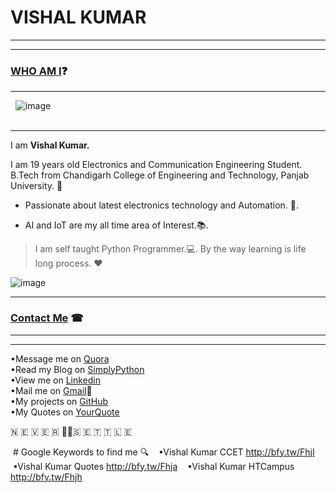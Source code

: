 # VISHAL KUMAR
-----------------


-----------------------------------------------------------------------------------

### [WHO AM I](#WhoamI)❓
----------------------------
   ![image](https://avatars3.githubusercontent.com/u/13533512?s=460&v=4)  
    
   
-----
I am **Vishal Kumar.**

I am 19 years old Electronics and Communication Engineering Student.  
B.Tech from Chandigarh College of Engineering and Technology, Panjab University. 🏫

 - Passionate about latest electronics technology and Automation. 🔌. 

 - AI and IoT are my all time area of Interest.📚. 

>I am self taught Python Programmer.💻. 
>By the way learning is life long process. ❤

![image](https://raw.githubusercontent.com/the-vishal/the-vishal.github.io/master/PicsArt_11-30-07.11.03.jpg)

------------------------------

### [Contact Me](#ContactMe) ☎
------------------------------

------
 •Message me on [Quora](https://www.quora.com/profile/Vishal-566)  
 •Read my Blog on [SimplyPython](https://simplypython.quora.com)  
 •View me on [Linkedin](https://www.linkedin.com/in/the-vishal)  
 •Mail me on [Gmail](mailto:mail007tovishal@gmail.com)📧  
 •My projects on [GitHub](https://github.com/the-vishal/)  
 •My Quotes on [YourQuote](https://www.yourquote.in/vishalkdubey)  
 
  🇳 🇪 🇻 🇪 🇷 ✌🏻🇸 🇪 🇹 🇹 🇱 🇪
  
  # Google Keywords to find me 🔍
    •Vishal Kumar CCET http://bfy.tw/FhjI
    •Vishal Kumar Quotes http://bfy.tw/Fhja
    •Vishal Kumar HTCampus http://bfy.tw/Fhjh
    

